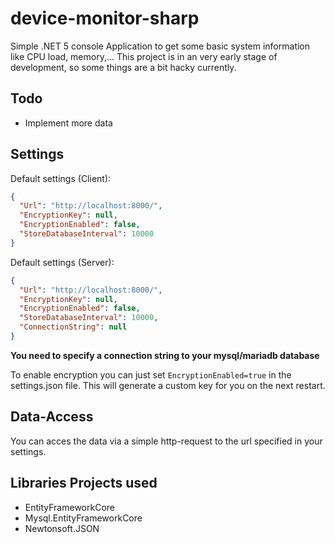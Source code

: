 # device-monitor-sharp
Simple .NET 5 console Application to get some basic system information like CPU load, memory,... 
This project is in an very early stage of development, so some things are a bit hacky currently.

## Todo
- Implement more data

## Settings

Default settings (Client):
```json
{
  "Url": "http://localhost:8000/",
  "EncryptionKey": null,
  "EncryptionEnabled": false,
  "StoreDatabaseInterval": 10000
}
```
Default settings (Server):
```json
{
  "Url": "http://localhost:8000/",
  "EncryptionKey": null,
  "EncryptionEnabled": false,
  "StoreDatabaseInterval": 10000,
  "ConnectionString": null
}
```
<b>You need to specify a connection string to your mysql/mariadb database </b>

To enable encryption you can just set ``` EncryptionEnabled=true ``` in the settings.json file. This will generate a custom key for you on the next restart.

## Data-Access
You can acces the data via a simple http-request to the url specified in your settings.

## Libraries Projects used
- EntityFrameworkCore
- Mysql.EntityFrameworkCore
- Newtonsoft.JSON
